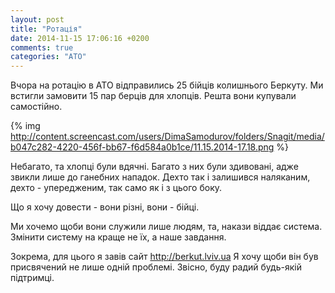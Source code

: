 ```yaml
---
layout: post
title: "Ротація"
date: 2014-11-15 17:06:16 +0200
comments: true
categories: "АТО"
---
```


Вчора на ротацію в АТО відправились 25 бійців колишнього Беркуту.
Ми встигли замовити 15 пар берців для хлопців. Решта вони купували самостійно.

{% img http://content.screencast.com/users/DimaSamodurov/folders/Snagit/media/b047c282-4220-456f-bb67-f6d584a0b1ce/11.15.2014-17.18.png %}

Небагато, та хлопці були вдячні.
Багато з них були здивовані, адже звикли лише до ганебних нападок.
Дехто так і залишився наляканим, дехто - упередженим, так само як і з цього боку.

Що я хочу довести - вони різні, вони - бійці.

Ми хочемо щоби вони служили лише людям, та, накази віддає система.
Змінити систему на краще не їх, а наше завдання.

Зокрема, для цього я завів сайт http://berkut.lviv.ua
Я хочу щоби він був присвячений не лише одній проблемі.
Звісно, буду радий будь-якій підтримці.





